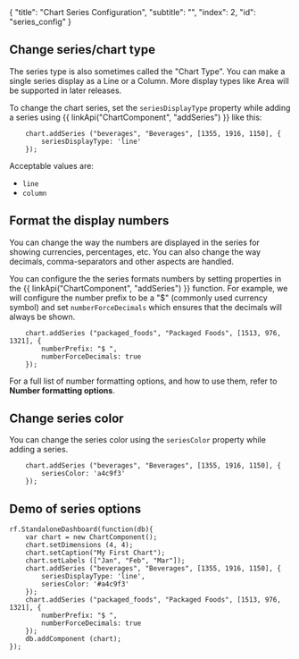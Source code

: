 <meta>
{
    "title": "Chart Series Configuration",
    "subtitle": "",
    "index": 2,
    "id": "series_config"
}
</meta>

## Change series/chart type

The series type is also sometimes called the "Chart Type". You can make a single series display as a Line or a Column. More display types like Area will be supported in later releases.

To change the chart series, set the `seriesDisplayType` property while adding a series using {{ linkApi("ChartComponent", "addSeries") }} like this:

~~~
    chart.addSeries ("beverages", "Beverages", [1355, 1916, 1150], {
        seriesDisplayType: 'line'
    });
~~~

Acceptable values are:
* `line`
* `column`

## Format the display numbers

You can change the way the numbers are displayed in the series for showing currencies, percentages, etc. You can also change the way decimals, comma-separators and other aspects are handled.

You can configure the the series formats numbers by setting properties in the {{ linkApi("ChartComponent", "addSeries") }} function. For example, we will configure the number prefix to be a "$" (commonly used currency symbol) and set `numberForceDecimals` which ensures that the decimals will always be shown.

~~~
    chart.addSeries ("packaged_foods", "Packaged Foods", [1513, 976, 1321], {
        numberPrefix: "$ ",
        numberForceDecimals: true 
    });
~~~

For a full list of number formatting options, and how to use them, refer to **Number formatting options**.

## Change series color

You can change the series color using the `seriesColor` property while adding a series.

~~~
    chart.addSeries ("beverages", "Beverages", [1355, 1916, 1150], {
        seriesColor: 'a4c9f3'
    });
~~~

## Demo of series options

~~~
rf.StandaloneDashboard(function(db){
    var chart = new ChartComponent();
    chart.setDimensions (4, 4);
    chart.setCaption("My First Chart"); 
    chart.setLabels (["Jan", "Feb", "Mar"]);
    chart.addSeries ("beverages", "Beverages", [1355, 1916, 1150], {
        seriesDisplayType: 'line',
        seriesColor: '#a4c9f3'
    });
    chart.addSeries ("packaged_foods", "Packaged Foods", [1513, 976, 1321], {
        numberPrefix: "$ ",
        numberForceDecimals: true
    });
    db.addComponent (chart);
});
~~~